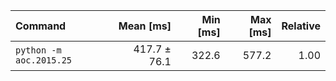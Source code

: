 | Command | Mean [ms] | Min [ms] | Max [ms] | Relative |
|:---|---:|---:|---:|---:|
| `python -m aoc.2015.25` | 417.7 ± 76.1 | 322.6 | 577.2 | 1.00 |
